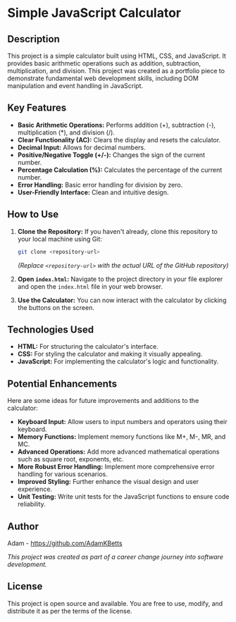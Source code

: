 # Simple JavaScript Calculator

## Description

This project is a simple calculator built using HTML, CSS, and JavaScript. It provides basic arithmetic operations such as addition, subtraction, multiplication, and division. This project was created as a portfolio piece to demonstrate fundamental web development skills, including DOM manipulation and event handling in JavaScript.

## Key Features

- **Basic Arithmetic Operations:** Performs addition (+), subtraction (-), multiplication (\*), and division (/).
- **Clear Functionality (AC):** Clears the display and resets the calculator.
- **Decimal Input:** Allows for decimal numbers.
- **Positive/Negative Toggle (+/-):** Changes the sign of the current number.
- **Percentage Calculation (%):** Calculates the percentage of the current number.
- **Error Handling:** Basic error handling for division by zero.
- **User-Friendly Interface:** Clean and intuitive design.

## How to Use

1.  **Clone the Repository:** If you haven't already, clone this repository to your local machine using Git:

    ```bash
    git clone <repository-url>
    ```

    _(Replace `<repository-url>` with the actual URL of the GitHub repository)_

2.  **Open `index.html`:** Navigate to the project directory in your file explorer and open the `index.html` file in your web browser.

3.  **Use the Calculator:** You can now interact with the calculator by clicking the buttons on the screen.

## Technologies Used

- **HTML:** For structuring the calculator's interface.
- **CSS:** For styling the calculator and making it visually appealing.
- **JavaScript:** For implementing the calculator's logic and functionality.

## Potential Enhancements

Here are some ideas for future improvements and additions to the calculator:

- **Keyboard Input:** Allow users to input numbers and operators using their keyboard.
- **Memory Functions:** Implement memory functions like M+, M-, MR, and MC.
- **Advanced Operations:** Add more advanced mathematical operations such as square root, exponents, etc.
- **More Robust Error Handling:** Implement more comprehensive error handling for various scenarios.
- **Improved Styling:** Further enhance the visual design and user experience.
- **Unit Testing:** Write unit tests for the JavaScript functions to ensure code reliability.

## Author

Adam - https://github.com/AdamKBetts

_This project was created as part of a career change journey into software development._

## License

This project is open source and available. You are free to use, modify, and distribute it as per the terms of the license.
